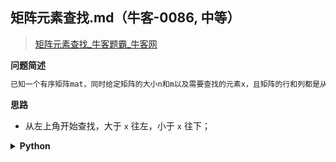## 矩阵元素查找.md（牛客-0086, 中等）
<!--{
    "tags": ["二分"],
    "来源": "牛客",
    "难度": "中等",
    "编号": "0086",
    "标题": "矩阵元素查找",
    "公司": []
}-->

> [矩阵元素查找_牛客题霸_牛客网](https://www.nowcoder.com/practice/3afe6fabdb2c46ed98f06cfd9a20f2ce)

<summary><b>问题简述</b></summary>

```txt
已知一个有序矩阵mat，同时给定矩阵的大小n和m以及需要查找的元素x，且矩阵的行和列都是从小到大有序的。设计查找算法返回所查找元素的二元数组，代表该元素的行号和列号(均从零开始)。保证元素互异。
```

<!-- 
<details><summary><b>详细描述</b></summary>

```txt
```
-->

</details>

<!-- <div align="center"><img src="../../../_assets/xxx.png" height="300" /></div> -->

<summary><b>思路</b></summary>

- 从左上角开始查找，大于 `x` 往左，小于 `x` 往下；

<details><summary><b>Python</b></summary>

```python
class Solution:
    def findElement(self , mat: List[List[int]], n: int, m: int, x: int) -> List[int]:
        
        i, j = 0, m - 1
        while i < n and j >= 0:
            if mat[i][j] > x:
                j -= 1
            elif mat[i][j] < x:
                i += 1
            else:
                return [i, j]
        
        return [-1, -1]
```

</details>

